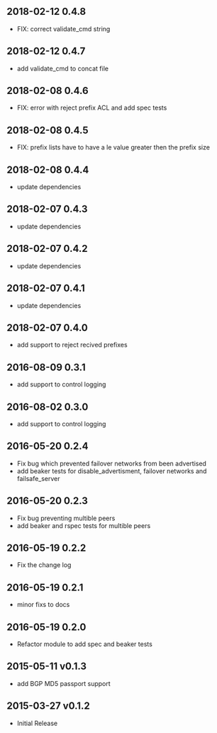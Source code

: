 ## 2018-02-12 0.4.8
* FIX: correct validate\_cmd string

## 2018-02-12 0.4.7
* add validate\_cmd to concat file

## 2018-02-08 0.4.6
* FIX: error with reject prefix ACL and add spec tests

## 2018-02-08 0.4.5
* FIX: prefix lists have to have a le value greater then the prefix size

## 2018-02-08 0.4.4
* update dependencies

## 2018-02-07 0.4.3
* update dependencies

## 2018-02-07 0.4.2
* update dependencies

## 2018-02-07 0.4.1
* update dependencies

## 2018-02-07 0.4.0
* add support to reject recived prefixes

## 2016-08-09 0.3.1
* add support to control logging

## 2016-08-02 0.3.0
* add support to control logging

## 2016-05-20 0.2.4
* Fix bug which prevented failover networks from been advertised
* add beaker tests for disable_advertisment, failover networks and failsafe_server

## 2016-05-20 0.2.3
* Fix bug preventing multible peers
* add beaker and rspec tests for multible peers

## 2016-05-19 0.2.2
* Fix the change log

## 2016-05-19 0.2.1
* minor fixs to docs

## 2016-05-19 0.2.0
* Refactor module to add spec and beaker tests

## 2015-05-11 v0.1.3
* add BGP MD5 passport support

## 2015-03-27 v0.1.2
* Initial Release 

